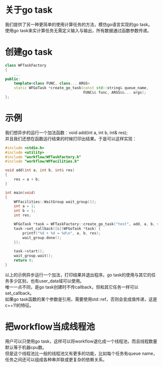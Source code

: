 # 关于go task

我们提供了另一种更简单的使用计算任务的方法，模仿go语言实现的go task。  
使用go task来实计算任务无需定义输入与输出，所有数据通过函数参数传递。

# 创建go task
~~~cpp
class WFTaskFactory
{
    ...
public:
    template<class FUNC, class... ARGS>
    static WFGoTask *create_go_task(const std::string& queue_name,
                                    FUNC&& func, ARGS&&... args);
};
~~~

# 示例
我们想异步的运行一个加法函数：void add(int a, int b, int& res);  
并且我们还想在函数运行结束的时候打印出结果。于是可以这样实现：
~~~cpp
#include <stdio.h>
#include <utility>
#include "workflow/WFTaskFactory.h"
#include "workflow/WFFacilities.h"

void add(int a, int b, int& res)
{
    res = a + b;
}

int main(void)
{
    WFFacilities::WaitGroup wait_group(1);
    int a = 1;
    int b = 1;
    int res;

    WFGoTask *task = WFTaskFactory::create_go_task("test", add, a, b, std::ref(res));
    task->set_callback([&](WFGoTask *task) {
        printf("%d + %d = %d\n", a, b, res);
        wait_group.done();
    });
 
    task->start();
    wait_group.wait();
    return 0;
}
~~~
以上的示例异步运行一个加法，打印结果并退出程序。go task的使用与其它的任务多少区别，也有user_data域可以使用。  
唯一一点不同，是go task创建时不传callback，但和其它任务一样可以set_callback。  
如果go task函数的某个参数是引用，需要使用std::ref，否则会变成值传递，这是c++11的特征。

# 把workflow当成线程池

用户可以只使用go task，这样可以将workflow退化成一个线程池，而且线程数量默认等于机器cpu数。  
但是这个线程池比一般的线程池又有更多的功能，比如每个任务有queue name，任务之间还可以组成各种串并联或更复杂的依赖关系。

